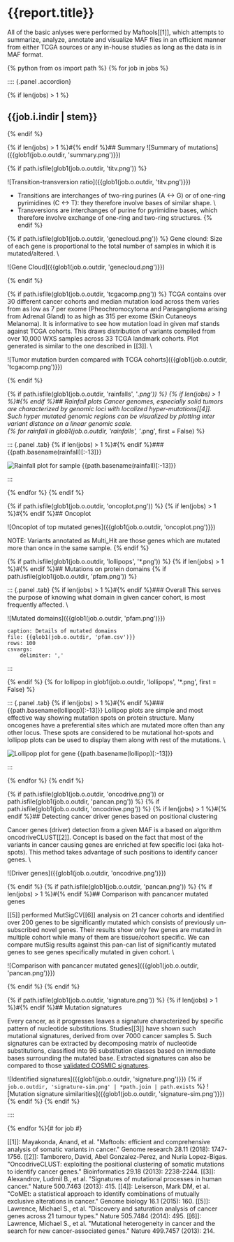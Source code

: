 # {{report.title}}

All of the basic anlyses were performed by Maftools[[1]], which attempts to summarize, analyze, annotate and visualize MAF files in an efficient manner from either TCGA sources or any in-house studies as long as the data is in MAF format.

{% python from os import path %}
{% for job in jobs %}

:::: {.panel .accordion}

{% 	if len(jobs) > 1 %}
## {{job.i.indir | stem}}
{% 	endif %}

{% 	if len(jobs) > 1 %}#{% endif %}## Summary
![Summary of mutations]({{glob1(job.o.outdir, 'summary.png')}})

{% 	if path.isfile(glob1(job.o.outdir, 'titv.png')) %}

![Transition-transversion ratio]({{glob1(job.o.outdir, 'titv.png')}})

- Transitions are interchanges of two-ring purines (A &lt;-&gt; G) or of one-ring pyrimidines (C &lt;-&gt; T): they therefore involve bases of similar shape. \
- Transversions are interchanges of purine for pyrimidine bases, which therefore involve exchange of one-ring and two-ring structures.
{% 	endif %}

{% 	if path.isfile(glob1(job.o.outdir, 'genecloud.png')) %}
Gene clound: Size of each gene is proportional to the total number of samples in which it is mutated/altered. \

![Gene Cloud]({{glob1(job.o.outdir, 'genecloud.png')}})

{% 	endif %}

{% 	if path.isfile(glob1(job.o.outdir, 'tcgacomp.png')) %}
TCGA contains over 30 different cancer cohorts and median mutation load across them varies from as low as 7 per exome (Pheochromocytoma and Paraganglioma arising from Adrenal Gland) to as high as 315 per exome (Skin Cutaneoys Melanoma). It is informative to see how mutation load in given maf stands against TCGA cohorts. This draws distribution of variants compiled from over 10,000 WXS samples across 33 TCGA landmark cohorts. Plot generated is similar to the one described in [[3]]. \

![Tumor mutation burden compared with TCGA cohorts]({{glob1(job.o.outdir, 'tcgacomp.png')}})

{% 	endif %}


{% 	if path.isfile(glob1(job.o.outdir, 'rainfalls', '*.png')) %}
{% 		if len(jobs) > 1 %}#{% endif %}## Rainfall plots
Cancer genomes, especially solid tumors are characterized by genomic loci with localized hyper-mutations[[4]]. Such hyper mutated genomic regions can be visualized by plotting inter variant distance on a linear genomic scale. \
{% 		for rainfall in glob1(job.o.outdir, 'rainfalls', '*.png', first = False) %}

::: {.panel .tab}
{% 			if len(jobs) > 1 %}#{% endif %}### {{path.basename(rainfall)[:-13]}}

![Rainfall plot for sample {{path.basename(rainfall)[:-13]}}]({{rainfall}})

:::

{% 		endfor %}
{% 	endif %}

{% 	if path.isfile(glob1(job.o.outdir, 'oncoplot.png')) %}
{% 		if len(jobs) > 1 %}#{% endif %}## Oncoplot

![Oncoplot of top mutated genes]({{glob1(job.o.outdir, 'oncoplot.png')}})

NOTE: Variants annotated as Multi_Hit are those genes which are mutated more than once in the same sample.
{% 	endif %}

{% 	if path.isfile(glob1(job.o.outdir, 'lollipops', '*.png')) %}
{% 		if len(jobs) > 1 %}#{% endif %}## Mutations on protein domains
{% 		if path.isfile(glob1(job.o.outdir, 'pfam.png')) %}

::: {.panel .tab}
{% 			if len(jobs) > 1 %}#{% endif %}### Overall
This serves the purpose of knowing what domain in given cancer cohort, is most frequently affected. \

![Mutated domains]({{glob1(job.o.outdir, 'pfam.png')}})

```table
caption: Details of mutated domains
file: {{glob1(job.o.outdir, 'pfam.csv')}}
rows: 100
csvargs:
	delimiter: ','
```
:::

{% 		endif %}
{% 		for lollipop in glob1(job.o.outdir, 'lollipops', '*.png', first = False) %}

::: {.panel .tab}
{% 			if len(jobs) > 1 %}#{% endif %}### {{path.basename(lollipop)[:-13]}}
Lollipop plots are simple and most effective way showing mutation spots on protein structure. Many oncogenes have a preferential sites which are mutated more often than any other locus. These spots are considered to be mutational hot-spots and lollipop plots can be used to display them along with rest of the mutations. \

![Lollipop plot for gene {{path.basename(lollipop)[:-13]}}]({{lollipop}})

:::

{% 		endfor %}
{% 	endif %}

{% 	if path.isfile(glob1(job.o.outdir, 'oncodrive.png')) or path.isfile(glob1(job.o.outdir, 'pancan.png')) %}
{% 		if path.isfile(glob1(job.o.outdir, 'oncodrive.png')) %}
{% 		if len(jobs) > 1 %}#{% endif %}## Detecting cancer driver genes based on positional clustering

Cancer genes (driver) detection from a given MAF is a based on algorithm oncodriveCLUST[[2]]. Concept is based on the fact that most of the variants in cancer causing genes are enriched at few specific loci (aka hot-spots). This method takes advantage of such positions to identify cancer genes. \

![Driver genes]({{glob1(job.o.outdir, 'oncodrive.png')}})

{%  	endif %}
{% 		if path.isfile(glob1(job.o.outdir, 'pancan.png')) %}
{% 		if len(jobs) > 1 %}#{% endif %}## Comparison with pancancer mutated genes

[[5]] performed MutSigCV[[6]] analysis on 21 cancer cohorts and identified over 200 genes to be significantly mutated which consists of previously un-subscribed novel genes. Their results show only few genes are mutated in multiple cohort while many of them are tissue/cohort specific. We can compare mutSig results against this pan-can list of significantly mutated genes to see genes specifically mutated in given cohort. \

![Comparison with pancancer mutated genes]({{glob1(job.o.outdir, 'pancan.png')}})

{%  	endif %}
{%  endif %}

{% 	if path.isfile(glob1(job.o.outdir, 'signature.png')) %}
{% 		if len(jobs) > 1 %}#{% endif %}## Mutation signatures

Every cancer, as it progresses leaves a signature characterized by specific pattern of nucleotide substitutions. Studies[[3]] have shown such mutational signatures, derived from over 7000 cancer samples 5. Such signatures can be extracted by decomposing matrix of nucleotide substitutions, classified into 96 substitution classes based on immediate bases surrounding the mutated base. Extracted signatures can also be compared to those [validated COSMIC signatures](http://cancer.sanger.ac.uk/cosmic/signatures).

![Identified signatures]({{glob1(job.o.outdir, 'signature.png')}})
{%		if `job.o.outdir, 'signature-sim.png' | *path.join | path.exists` %}
![Mutation signature similarities]({{glob1(job.o.outdir, 'signature-sim.png')}})
{%		endif %}
{%  endif %}

::::

{% endfor %}{# for job #}

[[1]]: Mayakonda, Anand, et al. "Maftools: efficient and comprehensive analysis of somatic variants in cancer." Genome research 28.11 (2018): 1747-1756.
[[2]]: Tamborero, David, Abel Gonzalez-Perez, and Nuria Lopez-Bigas. "OncodriveCLUST: exploiting the positional clustering of somatic mutations to identify cancer genes." Bioinformatics 29.18 (2013): 2238-2244.
[[3]]: Alexandrov, Ludmil B., et al. "Signatures of mutational processes in human cancer." Nature 500.7463 (2013): 415.
[[4]]: Leiserson, Mark DM, et al. "CoMEt: a statistical approach to identify combinations of mutually exclusive alterations in cancer." Genome biology 16.1 (2015): 160.
[[5]]: Lawrence, Michael S., et al. "Discovery and saturation analysis of cancer genes across 21 tumour types." Nature 505.7484 (2014): 495.
[[6]]: Lawrence, Michael S., et al. "Mutational heterogeneity in cancer and the search for new cancer-associated genes." Nature 499.7457 (2013): 214.
